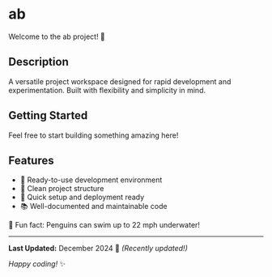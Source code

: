 # ab

Welcome to the ab project! 🚀

## Description

A versatile project workspace designed for rapid development and experimentation. Built with flexibility and simplicity in mind.

## Getting Started

Feel free to start building something amazing here!

## Features

- 🔧 Ready-to-use development environment
- 📁 Clean project structure
- 🚀 Quick setup and deployment ready
- 📚 Well-documented and maintainable code

🐧 Fun fact: Penguins can swim up to 22 mph underwater!

---

**Last Updated:** December 2024 📅 _(Recently updated!)_

*Happy coding!* ✨
